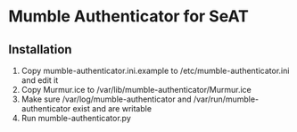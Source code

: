# Mumble Authenticator for SeAT

## Installation

1. Copy mumble-authenticator.ini.example to /etc/mumble-authenticator.ini and edit it
2. Copy Murmur.ice to /var/lib/mumble-authenticator/Murmur.ice
3. Make sure /var/log/mumble-authenticator and /var/run/mumble-authenticator exist and are writable
4. Run mumble-authenticator.py
